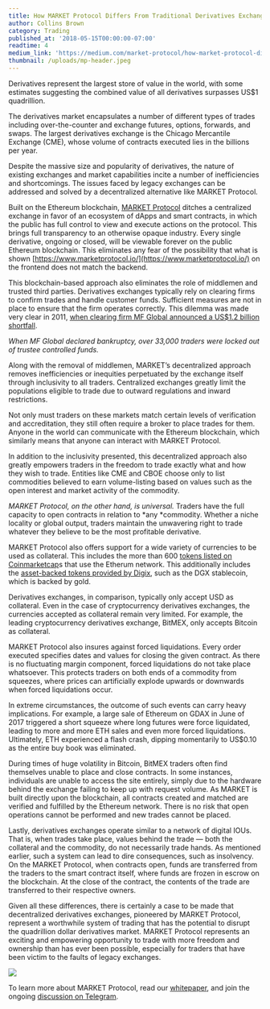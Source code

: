 ```yaml
---
title: How MARKET Protocol Differs From Traditional Derivatives Exchanges
author: Collins Brown
category: Trading
published_at: '2018-05-15T00:00:00-07:00'
readtime: 4
medium_link: 'https://medium.com/market-protocol/how-market-protocol-differs-from-traditional-derivatives-exchanges-4fb101578ece'
thumbnail: /uploads/mp-header.jpeg
---
```

Derivatives represent the largest store of value in the world, with some estimates suggesting the combined value of all derivatives surpasses US$1 quadrillion.

The derivatives market encapsulates a number of different types of trades including over-the-counter and exchange futures, options, forwards, and swaps. The largest derivatives exchange is the Chicago Mercantile Exchange (CME), whose volume of contracts executed lies in the billions per year.

Despite the massive size and popularity of derivatives, the nature of existing exchanges and market capabilities incite a number of inefficiencies and shortcomings. The issues faced by legacy exchanges can be addressed and solved by a decentralized alternative like MARKET Protocol.

Built on the Ethereum blockchain, [MARKET Protocol](https://t.me/Market_Protocol_Chat) ditches a centralized exchange in favor of an ecosystem of dApps and smart contracts, in which the public has full control to view and execute actions on the protocol. This brings full transparency to an otherwise opaque industry. Every single derivative, ongoing or closed, will be viewable forever on the public Ethereum blockchain. This eliminates any fear of the possibility that what is shown [https://www.marketprotocol.io/](https://www.marketprotocol.io/) on the frontend does not match the backend.

This blockchain-based approach also eliminates the role of middlemen and trusted third parties. Derivatives exchanges typically rely on clearing firms to confirm trades and handle customer funds. Sufficient measures are not in place to ensure that the firm operates correctly. This dilemma was made very clear in 2011, [when clearing firm MF Global announced a US$1.2 billion shortfall](http://www.crainsnewyork.com/article/20111121/FINANCE/111129988/mf-global-shortfall-may-be-more-than-1-2b).

*When MF Global declared bankruptcy, over 33,000 traders were locked out of trustee controlled funds.*

Along with the removal of middlemen, MARKET’s decentralized approach removes inefficiencies or inequities perpetuated by the exchange itself through inclusivity to all traders. Centralized exchanges greatly limit the populations eligible to trade due to outward regulations and inward restrictions.

Not only must traders on these markets match certain levels of verification and accreditation, they still often require a broker to place trades for them. Anyone in the world can communicate with the Ethereum blockchain, which similarly means that anyone can interact with MARKET Protocol.

In addition to the inclusivity presented, this decentralized approach also greatly empowers traders in the freedom to trade exactly what and how they wish to trade. Entities like CME and CBOE choose only to list commodities believed to earn volume-listing based on values such as the open interest and market activity of the commodity.

*MARKET Protocol, on the other hand, is universal.* Traders have the full capacity to open contracts in relation to *any *commodity. Whether a niche locality or global output, traders maintain the unwavering right to trade whatever they believe to be the most profitable derivative.

MARKET Protocol also offers support for a wide variety of currencies to be used as collateral. This includes the more than 600 [tokens listed on Coinmarketcap](https://coinmarketcap.com/tokens/views/all/)s that use the Etherum network. This additionally includes the [asset-backed tokens provided by Digix](/blog/post/market-protocol-partners-with-digix-to-provide-decentralized-derivatives-traders-with-gold-backed-stablecoin), such as the DGX stablecoin, which is backed by gold.

Derivatives exchanges, in comparison, typically only accept USD as collateral. Even in the case of cryptocurrency derivatives exchanges, the currencies accepted as collateral remain very limited. For example, the leading cryptocurrency derivatives exchange, BitMEX, only accepts Bitcoin as collateral.

MARKET Protocol also insures against forced liquidations. Every order executed specifies dates and values for closing the given contract. As there is no fluctuating margin component, forced liquidations do not take place whatsoever. This protects traders on both ends of a commodity from squeezes, where prices can artificially explode upwards or downwards when forced liquidations occur.

In extreme circumstances, the outcome of such events can carry heavy implications. For example, a large sale of Ethereum on GDAX in June of 2017 triggered a short squeeze where long futures were force liquidated, leading to more and more ETH sales and even more forced liquidations. Ultimately, ETH experienced a flash crash, dipping momentarily to US$0.10 as the entire buy book was eliminated.

During times of huge volatility in Bitcoin, BitMEX traders often find themselves unable to place and close contracts. In some instances, individuals are unable to access the site entirely, simply due to the hardware behind the exchange failing to keep up with request volume. As MARKET is built directly upon the blockchain, all contracts created and matched are verified and fulfilled by the Ethereum network. There is no risk that open operations cannot be performed and new trades cannot be placed.

Lastly, derivatives exchanges operate similar to a network of digital IOUs. That is, when trades take place, values behind the trade — both the collateral and the commodity, do not necessarily trade hands. As mentioned earlier, such a system can lead to dire consequences, such as insolvency. On the MARKET Protocol, when contracts open, funds are transferred from the traders to the smart contract itself, where funds are frozen in escrow on the blockchain. At the close of the contract, the contents of the trade are transferred to their respective owners.

Given all these differences, there is certainly a case to be made that decentralized derivatives exchanges, pioneered by MARKET Protocol, represent a worthwhile system of trading that has the potential to disrupt the quadrillion dollar derivatives market. MARKET Protocol represents an exciting and empowering opportunity to trade with more freedom and ownership than has ever been possible, especially for traders that have been victim to the faults of legacy exchanges.

![](/uploads/market-protocol-comparison.jpeg)

To learn more about MARKET Protocol, read our [whitepaper](https://marketprotocol.io/assets/MARKET_Protocol-Whitepaper.pdf), and join the ongoing [discussion on Telegram](https://t.me/Market_Protocol_Chat).
